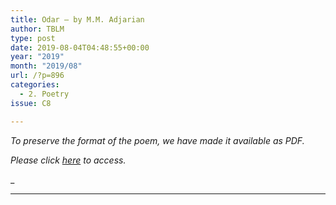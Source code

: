```yaml
---
title: Odar – by M.M. Adjarian
author: TBLM
type: post
date: 2019-08-04T04:48:55+00:00
year: "2019"
month: "2019/08"
url: /?p=896
categories:
  - 2. Poetry
issue: C8

---
```

_To preserve the format of the poem, we have made it available as PDF._

__Please click_ [here][1] _to access.__

_  
_ __

 [1]: http://bombayliterarymagazine.com/wp-content/uploads/2019/08/Odar-MM-Adjarian-1.pdf